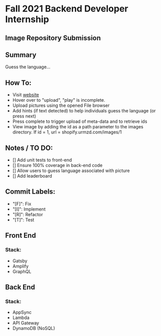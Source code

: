 # Fall 2021 Backend Developer Internship

## Image Repository Submission

## Summary

Guess the language...

## How To:

- Visit [website](https://shopify.urmzd.com)
- Hover over to "upload", "play" is incomplete.
- Upload pictures using the opened File browser
- Add hints (if text detected) to help individuals guess the language (or press next)
- Press complete to trigger upload of meta-data and to retrieve ids
- View image by adding the id as a path parameter to the images directory. If id = 1, url = shopify.urmzd.com/images/1

## Notes / TO DO:

- [] Add unit tests to front-end
- [] Ensure 100% coverage in back-end code
- [] Allow users to guess language associated with picture
- [] Add leaderboard

## Commit Labels:

- "[F]": Fix
- "[I]": Implement
- "[R]": Refactor
- "[T]": Test

## Front End

### Stack:

- Gatsby
- Amplify
- GraphQL

## Back End

### Stack:

- AppSync
- Lambda
- API Gateway
- DynamoDB (NoSQL)
